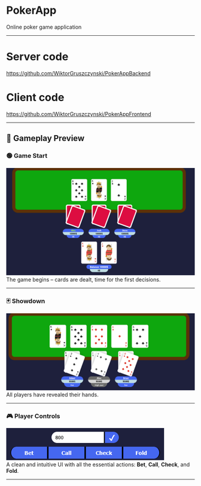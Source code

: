 # PokerApp
Online poker game application

---
# Server code
https://github.com/WiktorGruszczynski/PokerAppBackend

# Client code
https://github.com/WiktorGruszczynski/PokerAppFrontend


---
## 📸 Gameplay Preview

### 🟢 Game Start  
![Start of a poker game – cards dealt](./images/poker1.png)  
The game begins – cards are dealt, time for the first decisions.

---

### 🃏 Showdown  
![All players reveal their cards](./images/poker_end.png)  
All players have revealed their hands.

---

### 🎮 Player Controls  
![Buttons: Bet, Call, Check, Fold](./images/controls.png)  
A clean and intuitive UI with all the essential actions: **Bet**, **Call**, **Check**, and **Fold**.

---